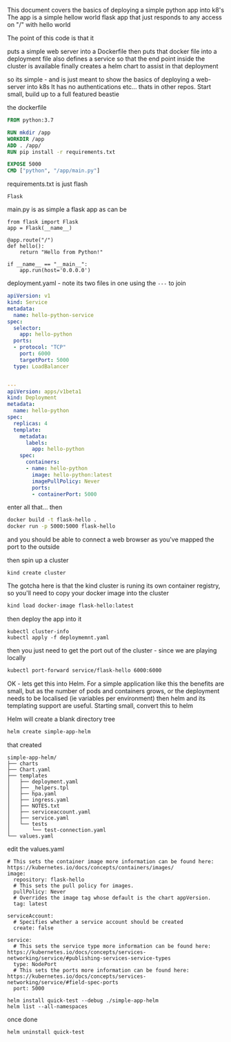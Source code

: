 This document covers the basics of deploying a simple python app into k8's
The app is a simple hellow world flask app that just responds to any access on "/"  with hello world

The point of this code is that it 

puts a simple web server into a Dockerfile
then puts that docker file into a deployment file
also defines a service so that the end point inside the cluster is available
finally creates a helm chart to assist in that deployment

so its simple - and is just meant to show the basics of deploying a web-server into k8s
It has no authentications etc... thats in other repos.
Start small, build up to a full featured beastie

the dockerfile 
```Dockerfile
FROM python:3.7

RUN mkdir /app
WORKDIR /app
ADD . /app/
RUN pip install -r requirements.txt

EXPOSE 5000
CMD ["python", "/app/main.py"]
```

requirements.txt is just flash
```
Flask
```

main.py is as simple a flask app as can be
```
from flask import Flask
app = Flask(__name__)

@app.route("/")
def hello():
    return "Hello from Python!"

if __name__ == "__main__":
    app.run(host='0.0.0.0')
```

deployment.yaml - note its two files in one using the `---` to join
```yaml
apiVersion: v1
kind: Service
metadata:
  name: hello-python-service
spec:
  selector:
    app: hello-python
  ports:
  - protocol: "TCP"
    port: 6000
    targetPort: 5000
  type: LoadBalancer


---
apiVersion: apps/v1beta1
kind: Deployment
metadata:
  name: hello-python
spec:
  replicas: 4
  template:
    metadata:
      labels:
        app: hello-python
    spec:
      containers:
      - name: hello-python
        image: hello-python:latest
        imagePullPolicy: Never
        ports:
        - containerPort: 5000
```

enter all that... then 
```bash
docker build -t flask-hello .
docker run -p 5000:5000 flask-hello
```
and you should be able to connect a web browser as you've mapped the port to the outside


then spin up a cluster

```
kind create cluster
```

The gotcha here is that the kind cluster is runing its own container registry, so you'll need to copy 
your docker image into the cluster
```bash
kind load docker-image flask-hello:latest
```

then deploy the app into it

```
kubectl cluster-info
kubectl apply -f deploymemnt.yaml
```

then you just need to get the port out of the cluster - since we are playing locally
```bash
kubectl port-forward service/flask-hello 6000:6000
```


OK - lets get this into Helm. For a simple application like this the benefits are small, but
as the number of pods and containers grows, or the deployment needs to be localised (ie variables per environment)
then helm and its templating support are useful. Starting small, convert this to helm

Helm will create a blank directory tree
```bash
helm create simple-app-helm
```
that created 

```
simple-app-helm/
├── charts
├── Chart.yaml
├── templates
│   ├── deployment.yaml
│   ├── _helpers.tpl
│   ├── hpa.yaml
│   ├── ingress.yaml
│   ├── NOTES.txt
│   ├── serviceaccount.yaml
│   ├── service.yaml
│   └── tests
│       └── test-connection.yaml
└── values.yaml
```

edit the values.yaml 
```
# This sets the container image more information can be found here: https://kubernetes.io/docs/concepts/containers/images/
image:
  repository: flask-hello
  # This sets the pull policy for images.
  pullPolicy: Never
  # Overrides the image tag whose default is the chart appVersion.
  tag: latest

serviceAccount:
  # Specifies whether a service account should be created
  create: false

service:
  # This sets the service type more information can be found here: https://kubernetes.io/docs/concepts/services-networking/service/#publishing-services-service-types
  type: NodePort
  # This sets the ports more information can be found here: https://kubernetes.io/docs/concepts/services-networking/service/#field-spec-ports
  port: 5000  
```

```
helm install quick-test --debug ./simple-app-helm
helm list --all-namespaces
```


once done 
```
helm uninstall quick-test
```
